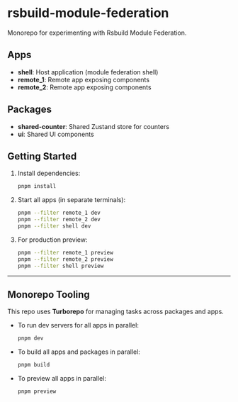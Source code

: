 # rsbuild-module-federation

Monorepo for experimenting with Rsbuild Module Federation.

## Apps

- **shell**: Host application (module federation shell)
- **remote_1**: Remote app exposing components
- **remote_2**: Remote app exposing components

## Packages

- **shared-counter**: Shared Zustand store for counters
- **ui**: Shared UI components

## Getting Started

1. Install dependencies:

   ```sh
   pnpm install
   ```

2. Start all apps (in separate terminals):

   ```sh
   pnpm --filter remote_1 dev
   pnpm --filter remote_2 dev
   pnpm --filter shell dev
   ```

3. For production preview:

   ```sh
   pnpm --filter remote_1 preview
   pnpm --filter remote_2 preview
   pnpm --filter shell preview
   ```

---

## Monorepo Tooling

This repo uses **Turborepo** for managing tasks across packages and apps.

- To run dev servers for all apps in parallel:

  ```sh
  pnpm dev
  ```

- To build all apps and packages in parallel:

  ```sh
  pnpm build
  ```

- To preview all apps in parallel:

  ```sh
  pnpm preview
  ```
